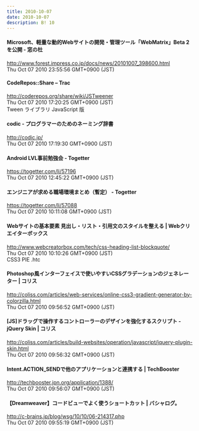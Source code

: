 ```yaml
---
title: 2010-10-07
date: 2010-10-07
description: B! 10
---
```


#### Microsoft、軽量な動的Webサイトの開発・管理ツール「WebMatrix」Beta 2を公開 - 窓の杜
http://www.forest.impress.co.jp/docs/news/20101007_398600.html<br>
Thu Oct 07 2010 23:55:56 GMT+0900 (JST)<br>


####       CodeRepos::Share – Trac    
http://coderepos.org/share/wiki/JSTweener<br>
Thu Oct 07 2010 17:20:25 GMT+0900 (JST)<br>
Tween ライブラリ JavaScript 版


#### codic - プログラマーのためのネーミング辞書
http://codic.jp/<br>
Thu Oct 07 2010 17:19:30 GMT+0900 (JST)<br>


#### Android LVL事前勉強会 - Togetter
https://togetter.com/li/57196<br>
Thu Oct 07 2010 12:45:22 GMT+0900 (JST)<br>


#### エンジニアが求める職場環境まとめ（暫定） - Togetter
https://togetter.com/li/57088<br>
Thu Oct 07 2010 10:11:08 GMT+0900 (JST)<br>


#### Webサイトの基本要素 見出し・リスト・引用文のスタイルを整える | Webクリエイターボックス
http://www.webcreatorbox.com/tech/css-heading-list-blockquote/<br>
Thu Oct 07 2010 10:10:26 GMT+0900 (JST)<br>
CSS3 PIE .htc


####   Photoshop風インターフェイスで使いやすいCSSグラデーションのジェネレーター | コリス
http://coliss.com/articles/web-services/online-css3-gradient-generator-by-colorzilla.html<br>
Thu Oct 07 2010 09:56:52 GMT+0900 (JST)<br>


####   [JS]ドラッグで操作するコントローラーのデザインを強化するスクリプト -jQuery Skin | コリス
http://coliss.com/articles/build-websites/operation/javascript/jquery-plugin-skin.html<br>
Thu Oct 07 2010 09:56:32 GMT+0900 (JST)<br>


#### Intent.ACTION_SENDで他のアプリケーションと連携する | TechBooster
http://techbooster.jpn.org/application/1388/<br>
Thu Oct 07 2010 09:56:07 GMT+0900 (JST)<br>


#### 【Dreamweaver】コードビューでよく使うショートカット | バシャログ。
http://c-brains.jp/blog/wsg/10/10/06-214317.php<br>
Thu Oct 07 2010 09:55:19 GMT+0900 (JST)<br>


